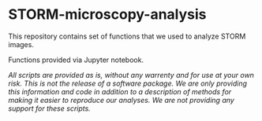 # STORM-microscopy-analysis
This repository contains set of functions that we used to analyze STORM images.

Functions provided via Jupyter notebook.

*All scripts are provided as is, without any warrenty and for use at your own risk. This is not the release of a software package. We are only providing this information and code in addition to a description of methods for making it easier to reproduce our analyses. We are not providing any support for these scripts.*
